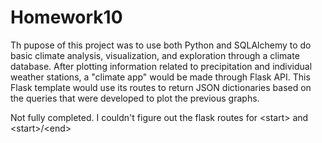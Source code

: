 # Homework10

Th pupose of this project was to use both Python and SQLAlchemy to do basic climate analysis, visualization, and exploration through a climate database. After plotting information related to precipitation and individual weather stations, a "climate app" would be made through Flask API. This Flask template would use its routes to return JSON dictionaries based on the queries that were developed to plot the previous graphs. 

Not fully completed. I couldn't figure out the flask routes for &lt;start> and &lt;start>/&lt;end>

